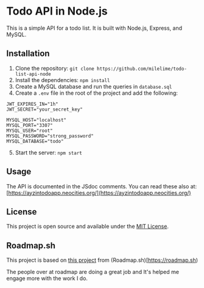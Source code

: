 # Todo API in Node.js

This is a simple API for a todo list. It is built with Node.js, Express, and MySQL.

## Installation

1. Clone the repository: `git clone https://github.com/milelime/todo-list-api-node`
2. Install the dependencies: `npm install`
3. Create a MySQL database and run the queries in `database.sql`
4. Create a `.env` file in the root of the project and add the following:

```plaintext
JWT_EXPIRES_IN="1h"
JWT_SECRET="your_secret_key"

MYSQL_HOST="localhost"
MYSQL_PORT="3307"
MYSQL_USER="root"
MYSQL_PASSWORD="strong_password"
MYSQL_DATABASE="todo"
```

5. Start the server: `npm start`

## Usage

The API is documented in the JSdoc comments. You can read these also at:
[https://ayzintodoapp.neocities.org/](https://ayzintodoapp.neocities.org/)

## License

This project is open source and available under the [MIT License](LICENSE).

## Roadmap.sh

This project is based on [this project](https://roadmap.sh/projects/todo-list-api) from (Roadmap.sh)[https://roadmap.sh)

The people over at roadmap are doing a great job and It's helped me engage more with the work I do.
